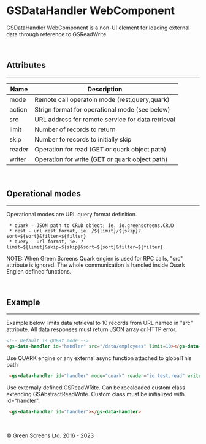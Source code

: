 # GSDataHandler WebComponent

GSDataHandler WebComponent is a non-UI element for loading external data through reference to GSReadWrite.

<br>

## Attributes
---

| Name               | Description                                              |
|--------------------|----------------------------------------------------------|
| mode               | Remote call operatoin mode (rest,query,quark)            |
| action             | Strign format for operational mode  (see below)          |
| src                | URL address for remote service for data retrieval        | 
| limit              | Number of records to return                              | 
| skip               | Number fo records to initially skip                      | 
| reader             | Operation for read (GET or quark object path)            | 
| writer             | Operation for write (GET or quark object path)           | 


<br>

## Operational modes
---

Operational modes are URL query format definition. 

     * quark - JSON path to CRUD object; ie. io.greenscreens.CRUD
     * rest - url rest format, ie. /${limit}/${skip}?sort=${sort}&filter=${filter}
     * query - url format, ie. ?limit=${limit}&skip=${skip}&sort=${sort}&filter=${filter}

NOTE: When Green Screens Quark engien is used for RPC calls, "src" attribute is ignored.
The whole communication is handled inside Quark Engien defined functions. 

<br>

## Example
---

Example below limits data retrieval to 10 records from URL named in "src" attribute. 
All data responses must return JSON array or HTTP error.

```html
<!-- Default is QUERY mode -->
<gs-data-handler id="handler" src="/data/employees" limit=10></gs-data-handler>
```

Use QUARK engine or any external async function attached to globalThis path

```html
 <gs-data-handler id="handler" mode="quark" reader="io.test.read" writer="io.test.write"></gs-data-handler>
 ```

Use externaly defined GSReadWRite. Can be rpealoaded custom class extending GSAbstractReadWrite.
Custom class must be initialized with id="handler". 

```html
 <gs-data-handler id="handler"></gs-data-handler>
 ```

 <br>

&copy; Green Screens Ltd. 2016 - 2023
